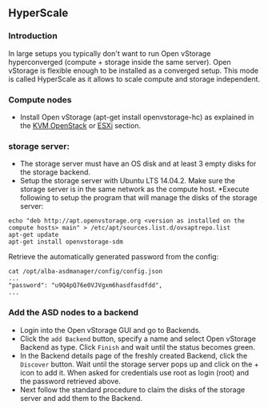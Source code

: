 ## HyperScale

### Introduction
In large setups you typically don't want to run Open vStorage hyperconverged (compute + storage inside the same server). Open vStorage is flexible enough to be installed as a converged setup. This mode is called HyperScale as it allows to scale compute and storage independent.

### Compute nodes
* Install Open vStorage (apt-get install openvstorage-hc) as explained in the [KVM](kvm.md),[OpenStack](openstack.md) or [ESXi](esxi.md) section.

### storage server:
* The storage server must have an OS disk and at least 3 empty disks for the storage backend.
* Setup the storage server with Ubuntu LTS 14.04.2. Make sure the storage server is in the same network as the compute host.
*Execute following to setup the program that will manage the disks of the storage server:
```
echo "deb http://apt.openvstorage.org <version as installed on the compute hosts> main" > /etc/apt/sources.list.d/ovsaptrepo.list
apt-get update
apt-get install openvstorage-sdm
```
Retrieve the automatically generated password from the config:
```
cat /opt/alba-asdmanager/config/config.json
...
"password": "u9Q4pQ76e0VJVgxm6hasdfasdfdd",
...
```

### Add the ASD nodes to a backend
* Login into the Open vStorage GUI and go to Backends.
* Click the `add Backend` button, specify a name and select Open vStorage Backend as type. Click `Finish` and wait until the status becomes green.
* In the Backend details page of the freshly created Backend, click the `Discover` button. Wait until the storage server pops up and click on the + icon to add it. When asked for credentials use root as login (root) and the password retrieved above.
* Next follow the standard procedure to claim the disks of the storage server and add them to the Backend.